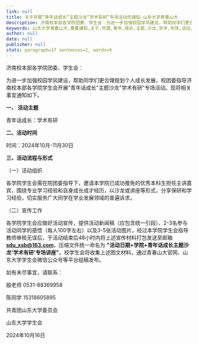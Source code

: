 ```yaml
---
link: null
title: 关于开展“青年话成长”主题沙龙“学术有研”专场活动的通知-山东大学青春山大
description: 济南校本部各学院团委、学生会：为进一步加强校园学风建设，帮助同学们更合理规划个人成长发展，校团委指导济南校本部各学院学生会开展“青年话成长”主题沙龙“学术有研”专场活动。现将相关事宜通知如下。一、 活动主题青年话成长：学术有研二、活动时间时间：2024年10月-11月30日三、活动流程与形式（一）活动组织各学院学生会需在院团委指导下，邀请本学院已成功推免的优秀本科生担任主讲嘉宾，围绕专业学习经验和自身成长...
keywords: 山东大学青春山大,重要通知,关于,开展,青年,成长,主题,沙龙,学术,专场,活动,通知
author: null
date: null
publisher: null
stats: paragraph=17 sentences=2, words=9
---
```

济南校本部各学院团委、学生会：

为进一步加强校园学风建设，帮助同学们更合理规划个人成长发展，校团委指导济南校本部各学院学生会开展"青年话成长"主题沙龙"学术有研"专场活动。现将相关事宜通知如下。

**一、 活动主题**

青年话成长：学术有研

**二、活动时间**

时间：2024年10月-11月30日

**三、活动流程与形式**

（一）活动组织

各学院学生会需在院团委指导下，邀请本学院已成功推免的优秀本科生担任主讲嘉宾，围绕专业学习经验和自身成长成才经历，以沙龙或讲座等形式，分享保研和学习经验，切实服务广大同学在学业发展领域的普遍诉求。

（二）宣传工作

各学院学生会应做好活动宣传，提供活动新闻稿（应包含统一引段）、2-3名参与活动同学的感悟（每人100字左右）以及3-5张活动图片，经过本学院学生会指导教师审核无误后，于活动结束后48小时内将上述宣传材料打包发送至邮箱 **sdu_xsb@163.com**，压缩文件统一命名为 **"活动日期+学院+青年话成长主题沙龙'学术有研'专场讲座"**。校学生会将收集上述图文材料，通过青春山大官网、山东大学学生会微信公众号等平台组稿发布。

如有未尽事宜，请联系：

殷老师 0531-88369958

陈同学 15318605895

共青团山东大学委员会

山东大学学生会

2024年10月16日
